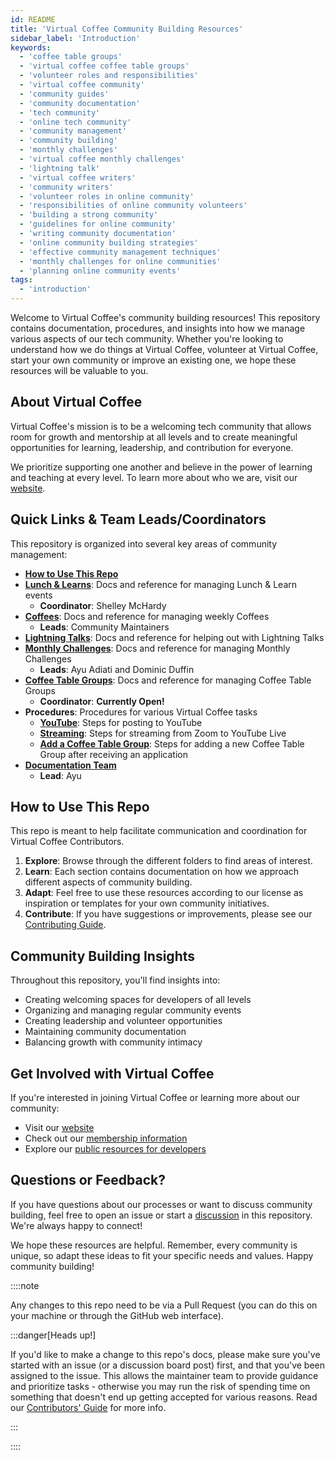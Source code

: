 ```yaml
---
id: README
title: 'Virtual Coffee Community Building Resources'
sidebar_label: 'Introduction'
keywords:
  - 'coffee table groups'
  - 'virtual coffee coffee table groups'
  - 'volunteer roles and responsibilities'
  - 'virtual coffee community'
  - 'community guides'
  - 'community documentation'
  - 'tech community'
  - 'online tech community'
  - 'community management'
  - 'community building'
  - 'monthly challenges'
  - 'virtual coffee monthly challenges'
  - 'lightning talk'
  - 'virtual coffee writers'
  - 'community writers'
  - 'volunteer roles in online community'
  - 'responsibilities of online community volunteers'
  - 'building a strong community'
  - 'guidelines for online community'
  - 'writing community documentation'
  - 'online community building strategies'
  - 'effective community management techniques'
  - 'monthly challenges for online communities'
  - 'planning online community events'
tags:
  - 'introduction'
---
```


Welcome to Virtual Coffee's community building resources! This repository contains documentation, procedures, and insights into how we manage various aspects of our tech community. Whether you're looking to understand how we do things at Virtual Coffee, volunteer at Virtual Coffee, start your own community or improve an existing one, we hope these resources will be valuable to you.

## About Virtual Coffee

Virtual Coffee's mission is to be a welcoming tech community that allows room for growth and mentorship at all levels and to create meaningful opportunities for learning, leadership, and contribution for everyone.

We prioritize supporting one another and believe in the power of learning and teaching at every level. To learn more about who we are, visit our [website](https://virtualcoffee.io/about).

## Quick Links & Team Leads/Coordinators

This repository is organized into several key areas of community management:

- **[How to Use This Repo](#how-to-use-this-repo)**
- **[Lunch & Learns](./lunch-and-learns/)**: Docs and reference for managing Lunch & Learn events
  - **Coordinator**: Shelley McHardy
- **[Coffees](./coffees)**: Docs and reference for managing weekly Coffees
  - **Leads**: Community Maintainers
- **[Lightning Talks](./lightning-talks)**: Docs and reference for helping out with Lightning Talks
- **[Monthly Challenges](./monthly-challenges)**: Docs and reference for managing Monthly Challenges
  - **Leads**: Ayu Adiati and Dominic Duffin
- **[Coffee Table Groups](./coffee-table-groups)**: Docs and reference for managing Coffee Table Groups
  - **Coordinator**: **Currently Open!**
- **Procedures**: Procedures for various Virtual Coffee tasks
  - **[YouTube](./procedures/av/youtube.md)**: Steps for posting to YouTube
  - **[Streaming](./procedures/av/streaming.md)**: Steps for streaming from Zoom to YouTube Live
  - **[Add a Coffee Table Group](./procedures/new-coffee-table-group/add-coffee-table-group.md)**: Steps for adding a new Coffee Table Group after receiving an application
- **[Documentation Team](./community-roles/team-leads-and-coordinators.md#documentation-team-lead)**
  - **Lead**: Ayu

## How to Use This Repo

This repo is meant to help facilitate communication and coordination for Virtual Coffee Contributors.

1. **Explore**: Browse through the different folders to find areas of interest.
2. **Learn**: Each section contains documentation on how we approach different aspects of community building.
3. **Adapt**: Feel free to use these resources according to our license as inspiration or templates for your own community initiatives.
4. **Contribute**: If you have suggestions or improvements, please see our [Contributing Guide](https://github.com/Virtual-Coffee/VC-Community-Docs/blob/main/CONTRIBUTING.md).

## Community Building Insights

Throughout this repository, you'll find insights into:

- Creating welcoming spaces for developers of all levels
- Organizing and managing regular community events
- Creating leadership and volunteer opportunities
- Maintaining community documentation
- Balancing growth with community intimacy

## Get Involved with Virtual Coffee

If you're interested in joining Virtual Coffee or learning more about our community:

- Visit our [website](https://virtualcoffee.io)
- Check out our [membership information](https://virtualcoffee.io/join)
- Explore our [public resources for developers](https://virtualcoffee.io/resources)

## Questions or Feedback?

If you have questions about our processes or want to discuss community building, feel free to open an issue or start a [discussion](https://github.com/Virtual-Coffee/VC-Community-Docs/discussions) in this repository. We're always happy to connect!

We hope these resources are helpful. Remember, every community is unique, so adapt these ideas to fit your specific needs and values. Happy community building!

::::note

Any changes to this repo need to be via a Pull Request (you can do this on your machine or through the GitHub web interface).

:::danger[Heads up!]

If you'd like to make a change to this repo's docs, please make sure you've started with an issue (or a discussion board post) first, and that you've been assigned to the issue. This allows the maintainer team to provide guidance and prioritize tasks - otherwise you may run the risk of spending time on something that doesn't end up getting accepted for various reasons. Read our [Contributors' Guide](https://github.com/Virtual-Coffee/VC-Community-Docs/blob/main/CONTRIBUTING.md) for more info.

:::

::::
